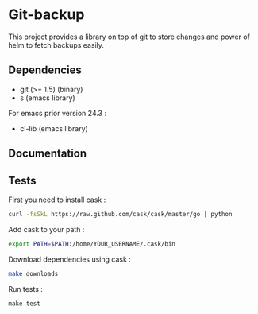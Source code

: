 # Git-backup

This project provides a library on top of git to store changes and power of helm to fetch backups easily.

## Dependencies

* git (>= 1.5) (binary)
* s (emacs library)

For emacs prior version 24.3 :

* cl-lib (emacs library)

## Documentation

## Tests

First you need to install cask :

```bash
curl -fsSkL https://raw.github.com/cask/cask/master/go | python
```

Add cask to your path :

```bash
export PATH=$PATH:/home/YOUR_USERNAME/.cask/bin
```

Download dependencies using cask :

```bash
make downloads
```

Run tests :

```
make test
```
